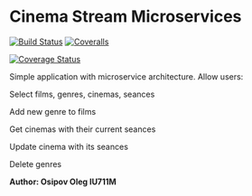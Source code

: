 # Cinema Stream Microservices
[![Build Status](https://travis-ci.org/Osipo/CStreamMicroServicesRSOI2.svg?branch=master)](https://travis-ci.org/Osipo/CStreamMicroServicesRSOI2) 
[![Coveralls][coveralls-badge]][coveralls]

[![Coverage Status](https://coveralls.io/repos/github/Osipo/CStreamMicroServicesRSOI2/badge.svg?branch=master&service=github)](https://coveralls.io/github/Osipo/CStreamMicroServicesRSOI2?branch=master&service=github)

[coveralls-badge]: https://img.shields.io/coveralls/Osipo/CStreamMicroServicesRSOI2/master.png?style=flat-square
[coveralls]: https://coveralls.io/github/Osipo/CStreamMicroServicesRSOI2



Simple application with microservice architecture.
Allow users:
    <p>Select films, genres, cinemas, seances</p>
    <p>Add new genre to films</p>
    <p>Get cinemas with their  current seances</p>
    <p>Update cinema with its seances</p>
    <p>Delete genres </p>

<b>Author: Osipov Oleg IU711M</b>
